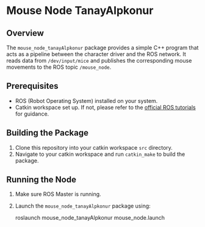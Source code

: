 # Mouse Node TanayAlpkonur

## Overview
The `mouse_node_tanayAlpkonur` package provides a simple C++ program that acts as a pipeline between the character driver and the ROS network. It reads data from `/dev/input/mice` and publishes the corresponding mouse movements to the ROS topic `/mouse_node`.

## Prerequisites
- ROS (Robot Operating System) installed on your system.
- Catkin workspace set up. If not, please refer to the [official ROS tutorials](http://wiki.ros.org/ROS/Tutorials) for guidance.

## Building the Package
1. Clone this repository into your catkin workspace `src` directory.
2. Navigate to your catkin workspace and run `catkin_make` to build the package.

## Running the Node
1. Make sure ROS Master is running.
2. Launch the `mouse_node_tanayAlpkonur` package using:

   
    roslaunch mouse_node_tanayAlpkonur mouse_node.launch

